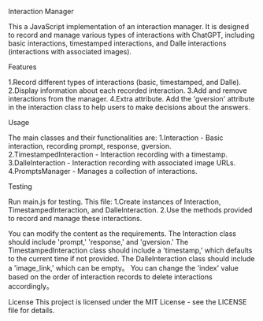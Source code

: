 Interaction Manager

This a JavaScript implementation of an interaction manager. It is designed to record and manage various types of interactions with ChatGPT, including basic interactions, timestamped interactions, and Dalle interactions (interactions with associated images).


Features

1.Record different types of interactions (basic, timestamped, and Dalle).
2.Display information about each recorded interaction.
3.Add and remove interactions from the manager.
4.Extra attribute.  Add the 'gversion' attribute in the interaction class to help users to make decisions about the answers.


Usage

The main classes and their functionalities are:
1.Interaction - Basic interaction, recording prompt, response, gversion.
2.TimestampedInteraction - Interaction recording with a timestamp.
3.DalleInteraction - Interaction recording with associated image URLs.
4.PromptsManager - Manages a collection of interactions.


Testing

Run main.js for testing. This file:
1.Create instances of Interaction, TimestampedInteraction, and DalleInteraction.
2.Use the methods provided to record and manage these interactions.

You can modify the content as the requirements. The Interaction class should include 'prompt,' 'response,' and 'gversion.' The TimestampedInteraction class should include a 'timestamp,' which defaults to the current time if not provided. The DalleInteraction class should include a 'image_link,' which can be empty。
You can change the 'index' value based on the order of interaction records to delete interactions accordingly。


License
This project is licensed under the MIT License - see the LICENSE file for details.